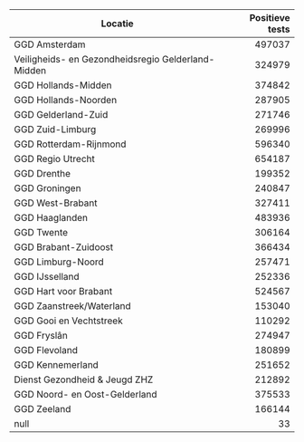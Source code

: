 | Locatie | Positieve tests |
|---------|----------------:|
| GGD Amsterdam                            | 497037 |
| Veiligheids- en Gezondheidsregio Gelderland-Midden | 324979 |
| GGD Hollands-Midden                      | 374842 |
| GGD Hollands-Noorden                     | 287905 |
| GGD Gelderland-Zuid                      | 271746 |
| GGD Zuid-Limburg                         | 269996 |
| GGD Rotterdam-Rijnmond                   | 596340 |
| GGD Regio Utrecht                        | 654187 |
| GGD Drenthe                              | 199352 |
| GGD Groningen                            | 240847 |
| GGD West-Brabant                         | 327411 |
| GGD Haaglanden                           | 483936 |
| GGD Twente                               | 306164 |
| GGD Brabant-Zuidoost                     | 366434 |
| GGD Limburg-Noord                        | 257471 |
| GGD IJsselland                           | 252336 |
| GGD Hart voor Brabant                    | 524567 |
| GGD Zaanstreek/Waterland                 | 153040 |
| GGD Gooi en Vechtstreek                  | 110292 |
| GGD Fryslân                              | 274947 |
| GGD Flevoland                            | 180899 |
| GGD Kennemerland                         | 251652 |
| Dienst Gezondheid & Jeugd ZHZ            | 212892 |
| GGD Noord- en Oost-Gelderland            | 375533 |
| GGD Zeeland                              | 166144 |
| null                                     |    33 |
